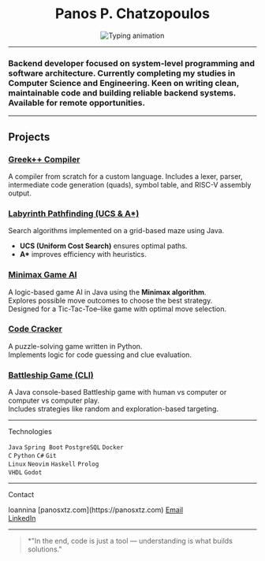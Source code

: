 <h1 align="center">Panos P. Chatzopoulos</h1><p align="center">
  <img src="https://readme-typing-svg.demolab.com?font=Fira+Code&size=20&duration=3000&pause=100&center=true&vCenter=true&width=600&lines=Computer+Science+and+Engineering;University+of+Ioannina;Backend+Developer;Clean+Code+Enthusiast;Always+Learning+Something+New" alt="Typing animation" />
</p>

---

<h3 align="left">Backend developer focused on system-level programming and software architecture.  
Currently completing my studies in Computer Science and Engineering.  
Keen on writing clean, maintainable code and building reliable backend systems.  
Available for remote opportunities.</h3>

---

##  Projects

###  [Greek++ Compiler](https://github.com/panosxtz/greekplusplus-compiler)
A compiler from scratch for a custom language. Includes a lexer, parser, intermediate code generation (quads), symbol table, and RISC-V assembly output.

###  [Labyrinth Pathfinding (UCS & A*)](https://github.com/panosxtz/labyrinth-search)
Search algorithms implemented on a grid-based maze using Java.  
- **UCS (Uniform Cost Search)** ensures optimal paths.  
- **A\*** improves efficiency with heuristics.

###  [Minimax Game AI](https://github.com/panosxtz/minimax-game)
A logic-based game AI in Java using the **Minimax algorithm**.  
Explores possible move outcomes to choose the best strategy.  
Designed for a Tic-Tac-Toe–like game with optimal move selection.

###  [Code Cracker](https://github.com/panosxtz/code-cracker)
A puzzle-solving game written in Python.  
Implements logic for code guessing and clue evaluation.

###  [Battleship Game (CLI)](https://github.com/panosxtz/battleship-java)
A Java console-based Battleship game with human vs computer or computer vs computer play.  
Includes strategies like random and exploration-based targeting.

---

Technologies

`Java`    `Spring Boot`    `PostgreSQL`    `Docker`  
`C`       `Python`         `C#`            `Git`  
`Linux`   `Neovim`         `Haskell`       `Prolog`  
`VHDL`    `Godot`

---

Contact

<p>
  Ioannina  
  [panosxtz.com](https://panosxtz.com)  
  <a href="mailto:panospxtz@gmail.com">Email</a><br>
  <a href="https://www.linkedin.com/in/panosxtz">LinkedIn</a>
</p>

---

> *"In the end, code is just a tool — understanding is what builds solutions."
